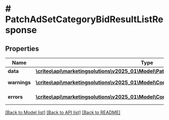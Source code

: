 # # PatchAdSetCategoryBidResultListResponse

## Properties

Name | Type | Description | Notes
------------ | ------------- | ------------- | -------------
**data** | [**\criteo\api\marketingsolutions\v2025_01\Model\PatchAdSetCategoryBidResultResource[]**](PatchAdSetCategoryBidResultResource.md) |  | [optional]
**warnings** | [**\criteo\api\marketingsolutions\v2025_01\Model\CommonProblem[]**](CommonProblem.md) |  | [optional] [readonly]
**errors** | [**\criteo\api\marketingsolutions\v2025_01\Model\CommonProblem[]**](CommonProblem.md) |  | [optional] [readonly]

[[Back to Model list]](../../README.md#models) [[Back to API list]](../../README.md#endpoints) [[Back to README]](../../README.md)
